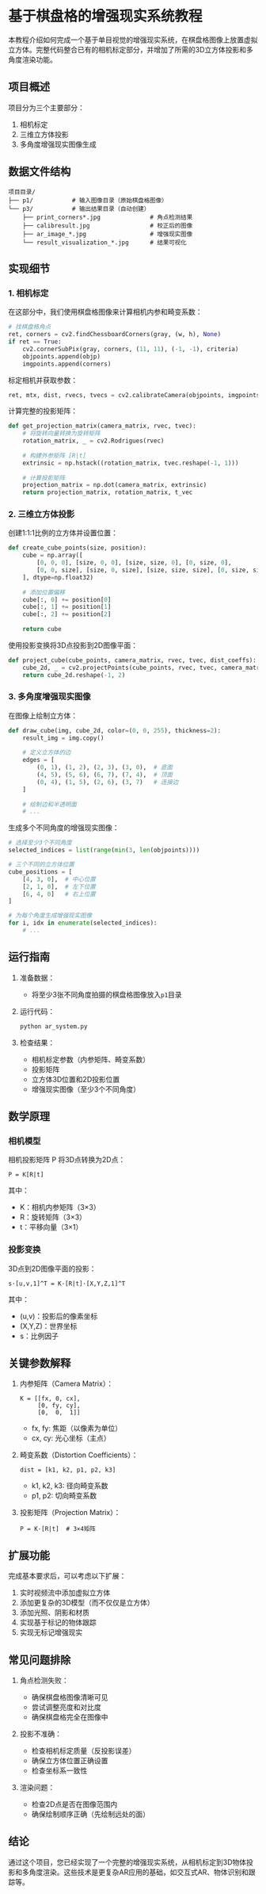 # 基于棋盘格的增强现实系统教程

本教程介绍如何完成一个基于单目视觉的增强现实系统，在棋盘格图像上放置虚拟立方体。完整代码整合已有的相机标定部分，并增加了所需的3D立方体投影和多角度渲染功能。

## 项目概述

项目分为三个主要部分：
1. 相机标定 
2. 三维立方体投影 
3. 多角度增强现实图像生成 

## 数据文件结构

```
项目目录/
├── p1/           # 输入图像目录（原始棋盘格图像）
└── p3/           # 输出结果目录（自动创建）
    ├── print_corners*.jpg              # 角点检测结果
    ├── calibresult.jpg                 # 校正后的图像
    ├── ar_image_*.jpg                  # 增强现实图像
    └── result_visualization_*.jpg      # 结果可视化
```

## 实现细节

### 1. 相机标定 

在这部分中，我们使用棋盘格图像来计算相机内参和畸变系数：

```python
# 找棋盘格角点
ret, corners = cv2.findChessboardCorners(gray, (w, h), None)
if ret == True:
    cv2.cornerSubPix(gray, corners, (11, 11), (-1, -1), criteria)
    objpoints.append(objp)
    imgpoints.append(corners)
```

标定相机并获取参数：

```python
ret, mtx, dist, rvecs, tvecs = cv2.calibrateCamera(objpoints, imgpoints, gray.shape[::-1], None, None)
```

计算完整的投影矩阵：

```python
def get_projection_matrix(camera_matrix, rvec, tvec):
    # 将旋转向量转换为旋转矩阵
    rotation_matrix, _ = cv2.Rodrigues(rvec)
    
    # 构建外参矩阵 [R|t]
    extrinsic = np.hstack((rotation_matrix, tvec.reshape(-1, 1)))
    
    # 计算投影矩阵
    projection_matrix = np.dot(camera_matrix, extrinsic)
    return projection_matrix, rotation_matrix, t_vec
```

### 2. 三维立方体投影 

创建1:1:1比例的立方体并设置位置：

```python
def create_cube_points(size, position):
    cube = np.array([
        [0, 0, 0], [size, 0, 0], [size, size, 0], [0, size, 0],
        [0, 0, size], [size, 0, size], [size, size, size], [0, size, size]
    ], dtype=np.float32)
    
    # 添加位置偏移
    cube[:, 0] += position[0]
    cube[:, 1] += position[1]
    cube[:, 2] += position[2]
    
    return cube
```

使用投影变换将3D点投影到2D图像平面：

```python
def project_cube(cube_points, camera_matrix, rvec, tvec, dist_coeffs):
    cube_2d, _ = cv2.projectPoints(cube_points, rvec, tvec, camera_matrix, dist_coeffs)
    return cube_2d.reshape(-1, 2)
```

### 3. 多角度增强现实图像 

在图像上绘制立方体：

```python
def draw_cube(img, cube_2d, color=(0, 0, 255), thickness=2):
    result_img = img.copy()
    
    # 定义立方体的边
    edges = [
        (0, 1), (1, 2), (2, 3), (3, 0),  # 底面
        (4, 5), (5, 6), (6, 7), (7, 4),  # 顶面
        (0, 4), (1, 5), (2, 6), (3, 7)   # 连接边
    ]
    
    # 绘制边和半透明面
    # ...
```

生成多个不同角度的增强现实图像：

```python
# 选择至少3个不同角度
selected_indices = list(range(min(3, len(objpoints))))

# 三个不同的立方体位置
cube_positions = [
    [4, 3, 0],  # 中心位置
    [2, 1, 0],  # 左下位置
    [6, 4, 0]   # 右上位置
]

# 为每个角度生成增强现实图像
for i, idx in enumerate(selected_indices):
    # ...
```

## 运行指南

1. 准备数据：
   - 将至少3张不同角度拍摄的棋盘格图像放入`p1`目录

2. 运行代码：
   ```bash
   python ar_system.py
   ```

3. 检查结果：
   - 相机标定参数（内参矩阵、畸变系数）
   - 投影矩阵
   - 立方体3D位置和2D投影位置
   - 增强现实图像（至少3个不同角度）

## 数学原理

### 相机模型

相机投影矩阵 P 将3D点转换为2D点：
```
P = K[R|t]
```
其中：
- K：相机内参矩阵（3×3）
- R：旋转矩阵（3×3）
- t：平移向量（3×1）

### 投影变换

3D点到2D图像平面的投影：
```
s·[u,v,1]^T = K·[R|t]·[X,Y,Z,1]^T
```
其中：
- (u,v)：投影后的像素坐标
- (X,Y,Z)：世界坐标
- s：比例因子

## 关键参数解释

1. 内参矩阵（Camera Matrix）：
   ```
   K = [[fx, 0, cx],
        [0, fy, cy],
        [0,  0,  1]]
   ```
   - fx, fy: 焦距（以像素为单位）
   - cx, cy: 光心坐标（主点）

2. 畸变系数（Distortion Coefficients）：
   ```
   dist = [k1, k2, p1, p2, k3]
   ```
   - k1, k2, k3: 径向畸变系数
   - p1, p2: 切向畸变系数

3. 投影矩阵（Projection Matrix）：
   ```
   P = K·[R|t]  # 3×4矩阵
   ```

## 扩展功能

完成基本要求后，可以考虑以下扩展：

1. 实时视频流中添加虚拟立方体
2. 添加更复杂的3D模型（而不仅仅是立方体）
3. 添加光照、阴影和材质
4. 实现基于标记的物体跟踪
5. 实现无标记增强现实

## 常见问题排除

1. 角点检测失败：
   - 确保棋盘格图像清晰可见
   - 尝试调整亮度和对比度
   - 确保棋盘格完全在图像中

2. 投影不准确：
   - 检查相机标定质量（反投影误差）
   - 确保立方体位置正确设置
   - 检查坐标系一致性

3. 渲染问题：
   - 检查2D点是否在图像范围内
   - 确保绘制顺序正确（先绘制远处的面）

## 结论

通过这个项目，您已经实现了一个完整的增强现实系统，从相机标定到3D物体投影和多角度渲染。这些技术是更复杂AR应用的基础，如交互式AR、物体识别和跟踪等。
